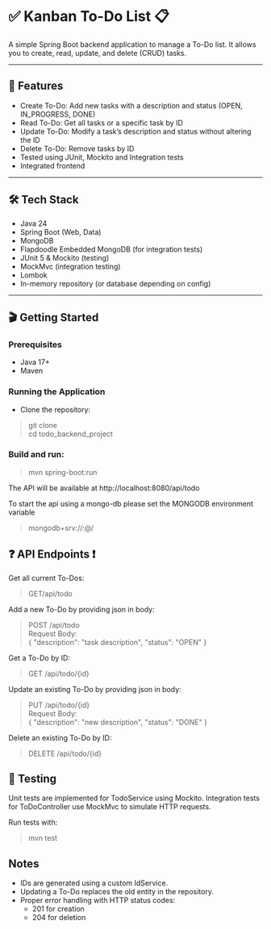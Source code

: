 #  ✅ Kanban To-Do List 📋

A simple Spring Boot backend application to manage a 
To-Do list. It allows you to create, read, update, and 
delete (CRUD) tasks.

---

##  🚀 Features

- Create To-Do: Add new tasks with a description and status (OPEN, IN_PROGRESS, DONE)
- Read To-Do: Get all tasks or a specific task by ID
- Update To-Do: Modify a task’s description and status without altering the ID
- Delete To-Do: Remove tasks by ID
- Tested using JUnit, Mockito and Integration tests
- Integrated frontend

---

## 🛠️ Tech Stack

- Java 24
- Spring Boot (Web, Data)
- MongoDB
- Flapdoodle Embedded MongoDB (for integration tests)
- JUnit 5 & Mockito (testing)
- MockMvc (integration testing)
- Lombok
- In-memory repository (or database depending on config)

---

## 🎬 Getting Started

### Prerequisites
- Java 17+
- Maven

### Running the Application
- Clone the repository:
> git clone <repository-url>  
> cd todo_backend_project

### Build and run:
> mvn spring-boot:run  

The API will be available at http://localhost:8080/api/todo

To start the api using a mongo-db please set the MONGODB environment variable 
> mongodb+srv://<user>:<password>@<host>/<db>


## ❓ API Endpoints ❗️

Get all current To-Dos:
>GET/api/todo

Add a new To-Do by providing json in body:
>POST /api/todo  
>Request Body:  
>{
"description": "task description",
"status": "OPEN"
}

Get a To-Do by ID:
> GET /api/todo/{id}  

Update an existing To-Do by providing json in body:
> PUT /api/todo/{id}  
> Request Body:  
>{
"description": "new description",
"status": "DONE"
}

Delete an existing To-Do by ID:
> DELETE /api/todo/{id}


## 🧪 Testing

Unit tests are implemented for TodoService using Mockito.
Integration tests for ToDoController use MockMvc to simulate HTTP requests.

Run tests with:
> mvn test


## Notes
- IDs are generated using a custom IdService.
- Updating a To-Do replaces the old entity in the repository.
- Proper error handling with HTTP status codes:
  - 201 for creation
  - 204 for deletion
